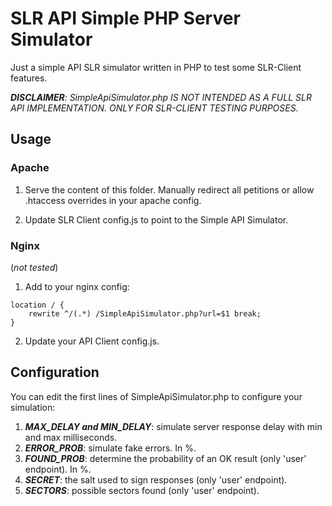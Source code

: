 SLR API Simple PHP Server Simulator
===================================

Just a simple API SLR simulator written in PHP to test some SLR-Client features.

***DISCLAIMER**: SimpleApiSimulator.php IS NOT INTENDED AS A FULL SLR API IMPLEMENTATION. ONLY FOR SLR-CLIENT TESTING PURPOSES.*

Usage
-----

### Apache

1. Serve the content of this folder. Manually redirect all petitions or allow .htaccess overrides in your apache config.

2. Update SLR Client config.js to point to the Simple API Simulator.

### Nginx

(*not tested*)

1. Add to your nginx config:

```
location / {
    rewrite ^/(.*) /SimpleApiSimulator.php?url=$1 break;
}
```

2. Update your API Client config.js.


Configuration
-------------

You can edit the first lines of SimpleApiSimulator.php to configure your simulation:
1. ***MAX_DELAY and MIN_DELAY***: simulate server response delay with min and max milliseconds.
2. ***ERROR_PROB***: simulate fake errors. In %.
3. ***FOUND_PROB***: determine the probability of an OK result (only 'user' endpoint). In %.
4. ***SECRET***: the salt used to sign responses (only 'user' endpoint).
5. ***SECTORS***: possible sectors found (only 'user' endpoint).
